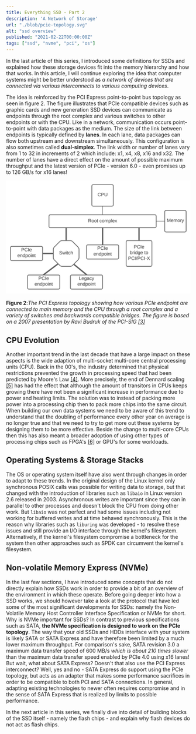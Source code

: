 ```yaml
---
title: Everything SSD - Part 2
description: 'A Network of Storage'
url: "./blob/pcie-topology.svg"
alt: "ssd overview"
published: "2021-02-22T00:00:00Z"
tags: ["ssd", "nvme", "pci", "os"]
---
```


In the last article of this series, I introduced some definitions for SSDs and explained how these storage devices fit into the memory hierarchy and how that works. In this article, I will continue exploring the idea that computer systems might be better understood as *a network of devices that are connected via various interconnects to various computing devices*. 

The idea is reinforced by the PCI Express point-to-point bus topology as seen in figure 2. The figure illustrates that PCIe compatible devices such as graphic cards and new generation SSD devices can communicate as endpoints through the root complex and various switches to other endpoints or with the CPU. Like in a network, communication occurs point-to-point with data packages as the medium. The size of the link between endpoints is typically defined by **lanes**. In each lane, data packages can flow both upstream and downstream simultaneously. This configuration is also sometimes called **dual-simplex**. The link width or number of lanes vary from 1 to 32 in increments of 2 which include: x1, x4, x8, x16 and x32. The number of lanes have a direct effect on the amount of possible maximum throughput and the latest version of PCIe - version 6.0 - even promises up to 126 GB/s for x16 lanes!

<img alt="PCIe Topology" src="./blob/pcie-topology.svg" class="img-fluid p-1">

**Figure 2**:*The PCI Express topology showing how various PCIe endpoint are connected to main memory and the CPU through a root complex and a variety of switches and backwards compatible bridges. The figure is based on a  2007 presentation by Ravi Budruk of the PCI-SIG [[3]](https://web.archive.org/web/20140715120034/http://www.pcisig.com/developers/main/training_materials/get_document?doc_id=4e00a39acaa5c5a8ee44ebb07baba982e5972c67)*

## CPU Evolution
Another important trend in the last decade that have a large impact on these aspects is the wide adaption of multi-socket multi-core central processing units (CPU). Back in the 00's, the industry determined that physical restrictions prevented the growth in processing speed that had been predicted by Moore's Law [[4]](https://en.wikipedia.org/wiki/Moore%27s_law). More precisely, the end of Dennard scaling [[5]](https://en.wikipedia.org/wiki/Dennard_scaling) has had the effect that although the amount of transitors in CPUs keeps growing there have not been a significant increase in performance due to power and heating limits. The solution was to instead of packing more power into a processing chip then to pack more chips into the same circuit. When building our own data systems we need to be aware of this trend to understand that the doubling of performance every other year on average is no longer true and that we need to try to get more out these systems by designing them to be more effective. Beside the change to multi-core CPUs then this has also meant a broader adoption of using other types of processing chips such as FPGA's [[6]](https://en.wikipedia.org/wiki/Field-programmable_gate_array) or GPU's for some workloads.

## Operating Systems & Storage Stacks
The OS or operating system itself have also went through changes in order to adapt to these trends. In the original design of the Linux kernel only synchronous POSIX calls was possible for writing data to storage, but that changed with the introduction of libraries such as `libaio` in Linux version 2.6 released in 2003. Asynchronous writes are important since they can in parallel to other processes and doesn't block the CPU from doing other work. But `libaio` was not perfect and had some issues including not working for buffered writes and at time behaved synchronously. This is the reason why libraries such as `liburing` was developed - to resolve these issues and still provide an I/O interface through the kernel's filesystem. Alternatively, if the kernel's filesystem compromise a bottleneck for the system then other approaches such as SPDK can circumvent the kernel's filesystem. 

## Non-volatile Memory Express (NVMe)
In the last few sections, I have introduced some concepts that do not directly explain how SSDs work in order to provide a bit of an overview of the environment in which these operate. Before going deeper into how a SSD works, we should however take a look at the protocol that have led some of the most significant developments for SSDs: namely the Non-Volatile Memory Host Controller Interface Specification or NVMe for short. Why is NVMe important for SSDs? In contrast to previous specifications such as SATA, **the NVMe specification is designed to work on the PCIe topology**. The way that your old SSDs and HDDs interface with your system is likely SATA or SATA Express and have therefore been limited by a much lower maximum throughput. For comparison's sake, SATA revision 3.0 a maximum data transfer speed of 600 MB/s *which is about 210 times slower* than the maximum data transfer speed enabled by PCIe 4.0 using x16 lanes! But wait, what about SATA Express? Doesn't that also use the PCI Express interconnect? Well, yes and no - SATA Express do support using the PCIe topology, but acts as an adapter that makes some performance sacrifices in order to be compatible to both PCI and SATA connections. In general, adapting existing technologies to newer often requires compromise and in the sense of SATA Express that is realized by limits to possible performance.

In the next article in this series, we finally dive into detail of building blocks of the SSD itself - namely the flash chips - and explain why flash devices do not act as flash chips.
